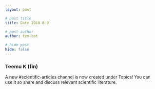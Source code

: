 ```yaml
---
layout: post

# post title
title: Date 2018-8-9

# post author
author: tzm-bot

# hide post
hide: false
---
```


### Teemu K (fin)

A new #scientific-articles channel is now created under Topics! You can use it so share and discuss relevant scientific literature.

